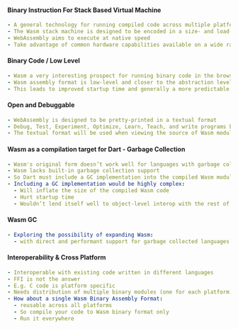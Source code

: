 
#### Binary Instruction For Stack Based Virtual Machine
```yaml
- A general technology for running compiled code across multiple platforms
- The Wasm stack machine is designed to be encoded in a size- and load-time-efficient binary format
- WebAssembly aims to execute at native speed
- Take advantage of common hardware capabilities available on a wide range of platforms
```

#### Binary Code / Low Level
```yaml
- Wasm a very interesting prospect for running binary code in the browser
- Wasm assembly format is low-level and closer to the abstraction level of machine code
- This leads to improved startup time and generally a more predictable efficiency
```

#### Open and Debuggable
```yaml
- WebAssembly is designed to be pretty-printed in a textual format
- Debug, Test, Experiment, Optimize, Learn, Teach, and write programs by hand
- The textual format will be used when viewing the source of Wasm modules on the web
```

#### Wasm as a compilation target for Dart - Garbage Collection
```yaml
- Wasm's original form doesn’t work well for languages with garbage collection
- Wasm lacks built-in garbage collection support
- So Dart must include a GC implementation into the compiled Wasm module
- Including a GC implementation would be highly complex:
  - Will inflate the size of the compiled Wasm code
  - Hurt startup time
  - Wouldn’t lend itself well to object-level interop with the rest of the browser system
```
#### Wasm GC
```yaml
- Exploring the possibility of expanding Wasm:
  - with direct and performant support for garbage collected languages
```

#### Interoperability & Cross Platform
```yaml
- Interoperable with existing code written in different languages
- FFI is not the answer
- E.g. C code is platform specific
- Needs distribution of multiple binary modules (one for each platform)
- How about a single Wasm Binary Assembly Format:
  - reusable across all platforms
  - So compile your code to Wasm binary format only
  - Run it everywhere
```
